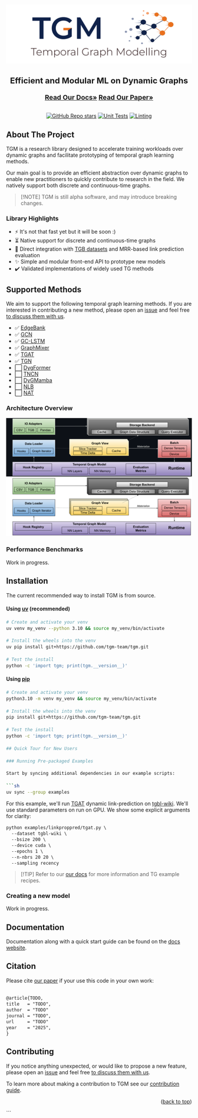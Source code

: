 <a id="readme-top"></a>

![image](./docs/img/logo.svg)

<div align="center">
<h3 style="font-size: 22px">Efficient and Modular ML on Dynamic Graphs</h3>
<a href="https://tgm.readthedocs.io/en/latest"/><strong style="font-size: 18px;">Read Our Docs»</strong></a>
<a href="https://github.com/tgm-team/tgm"/><strong style="font-size: 18px;">Read Our Paper»</strong></a>
<br/>
<br/>

[![GitHub Repo stars](https://img.shields.io/github/stars/tgm-team/tgm)](https://github.com/tgm-team/tgm/stargazers)
[![Unit Tests](https://github.com/tgm-team/tgm/actions/workflows/testing.yml/badge.svg)](https://github.com/tgm-team/tgm/actions/workflows/testing.yml)
[![Linting](https://github.com/tgm-team/tgm/actions/workflows/ruff.yml/badge.svg)](https://github.com/tgm-team/tgm/actions/workflows/ruff.yml)

</div>

## About The Project

TGM is a research library designed to accelerate training workloads over dynamic graphs and facilitate prototyping of temporal graph learning methods.

Our main goal is to provide an efficient abstraction over dynamic graphs to enable new practitioners to quickly contribute to research in the field. We natively support both discrete and continuous-time graphs.

> \[!NOTE\]
> TGM is still alpha software, and may introduce breaking changes.

### Library Highlights

- :zap: It's not that fast yet but it will be soon :)
- :hourglass_flowing_sand: Native support for discrete and continuous-time graphs
- :wrench: Direct integration with [TGB datasets](https://tgb.complexdatalab.com/) and MRR-based link prediction evaluation
- :sparkles: Simple and modular front-end API to prototype new models
- :heavy_check_mark: Validated implementations of widely used TG methods

## Supported Methods

We aim to support the following temporal graph learning methods. If you are interested in contributing a new method, please open an [issue](https://github.com/tgm-team/tgm/issues) and feel free [to discuss them with us](https://github.com/tgm-team/tgm/discussions).

- :white_check_mark: [EdgeBank](https://arxiv.org/abs/2207.10128)
- :white_check_mark: [GCN](https://arxiv.org/abs/1609.02907)
- :white_check_mark: [GC-LSTM](https://arxiv.org/abs/1812.04206)
- :white_check_mark: [GraphMixer](https://arxiv.org/abs/2302.11636)
- :white_check_mark: [TGAT](https://arxiv.org/abs/2002.07962)
- :white_check_mark: [TGN](https://arxiv.org/abs/2006.10637)
- :white_large_square: [DygFormer](https://arxiv.org/abs/2303.13047)
- :white_large_square: [TNCN](https://arxiv.org/abs/2406.07926)
- :white_large_square: [DyGMamba](https://arxiv.org/abs/2408.04713)
- :white_large_square: [NLB](https://arxiv.org/abs/2402.01964)
- :white_large_square: [NAT](https://arxiv.org/abs/2209.01084)

### Architecture Overview

![image](./docs/img/architecture-dark.svg#gh-dark-mode-only)
![image](./docs/img/architecture-light.svg#gh-light-mode-only)

### Performance Benchmarks

Work in progress.

## Installation

The current recommended way to install TGM is from source.

#### Using [uv](https://docs.astral.sh/uv/) (recommended)

```sh
# Create and activate your venv
uv venv my_venv --python 3.10 && source my_venv/bin/activate

# Install the wheels into the venv
uv pip install git+https://github.com/tgm-team/tgm.git

# Test the install
python -c 'import tgm; print(tgm.__version__)'
```

#### Using [pip](https://pip.pypa.io/en/stable/installation/)

````sh
# Create and activate your venv
python3.10 -m venv my_venv && source my_venv/bin/activate

# Install the wheels into the venv
pip install git+https://github.com/tgm-team/tgm.git

# Test the install
python -c 'import tgm; print(tgm.__version__)'

## Quick Tour for New Users

### Running Pre-packaged Examples

Start by syncing additional dependencies in our example scripts:

```sh
uv sync --group examples
````

For this example, we'll run [TGAT](https://arxiv.org/abs/2002.07962) dynamic link-prediction on [tgbl-wiki](https://tgb.complexdatalab.com/docs/leader_linkprop/#tgbl-wiki-v2). We'll use standard parameters on run on GPU. We show some explicit arguments for clarity:

```
python examples/linkproppred/tgat.py \
  --dataset tgbl-wiki \
  --bsize 200 \
  --device cuda \
  --epochs 1 \
  --n-nbrs 20 20 \
  --sampling recency
```

> \[!TIP\]
> Refer to our [our docs](https://tgm.readthedocs.io/) for more information and TG example recipes.

### Creating a new model

Work in progress.

## Documentation

Documentation along with a quick start guide can be found on the [docs website](https://tgm.readthedocs.io/).

## Citation

Please cite [our paper](https://github.com/tgm-team/tgm) if your use this code in your own work:

```

@article{TODO,
title   = "TODO",
author  = "TODO"
journal = "TODO",
url     = "TODO"
year    = "2025",
}

```

## Contributing

If you notice anything unexpected, or would like to propose a new feature, please open an [issue](https://github.com/tgm-team/tgm/issues) and feel free [to discuss them with us](https://github.com/tgm-team/tgm/discussions).

To learn more about making a contribution to TGM see our [contribution guide](./.github/CONTRIBUTING.md).

<p align="right">(<a href="#readme-top">back to top</a>)</p>
```

